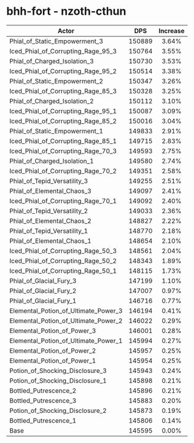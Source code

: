 # bhh-fort - nzoth-cthun
| Actor | DPS | Increase |
|---|:---:|:---:|
|Phial_of_Static_Empowerment_3|150889|3.64%|
|Iced_Phial_of_Corrupting_Rage_95_3|150764|3.55%|
|Phial_of_Charged_Isolation_3|150730|3.53%|
|Iced_Phial_of_Corrupting_Rage_95_2|150514|3.38%|
|Phial_of_Static_Empowerment_2|150347|3.26%|
|Iced_Phial_of_Corrupting_Rage_85_3|150328|3.25%|
|Phial_of_Charged_Isolation_2|150112|3.10%|
|Iced_Phial_of_Corrupting_Rage_95_1|150087|3.09%|
|Iced_Phial_of_Corrupting_Rage_85_2|150016|3.04%|
|Phial_of_Static_Empowerment_1|149833|2.91%|
|Iced_Phial_of_Corrupting_Rage_85_1|149715|2.83%|
|Iced_Phial_of_Corrupting_Rage_70_3|149593|2.75%|
|Phial_of_Charged_Isolation_1|149580|2.74%|
|Iced_Phial_of_Corrupting_Rage_70_2|149351|2.58%|
|Phial_of_Tepid_Versatility_3|149255|2.51%|
|Phial_of_Elemental_Chaos_3|149097|2.41%|
|Iced_Phial_of_Corrupting_Rage_70_1|149092|2.40%|
|Phial_of_Tepid_Versatility_2|149033|2.36%|
|Phial_of_Elemental_Chaos_2|148827|2.22%|
|Phial_of_Tepid_Versatility_1|148770|2.18%|
|Phial_of_Elemental_Chaos_1|148654|2.10%|
|Iced_Phial_of_Corrupting_Rage_50_3|148561|2.04%|
|Iced_Phial_of_Corrupting_Rage_50_2|148343|1.89%|
|Iced_Phial_of_Corrupting_Rage_50_1|148115|1.73%|
|Phial_of_Glacial_Fury_3|147199|1.10%|
|Phial_of_Glacial_Fury_2|147007|0.97%|
|Phial_of_Glacial_Fury_1|146716|0.77%|
|Elemental_Potion_of_Ultimate_Power_3|146194|0.41%|
|Elemental_Potion_of_Ultimate_Power_2|146022|0.29%|
|Elemental_Potion_of_Power_3|146001|0.28%|
|Elemental_Potion_of_Ultimate_Power_1|145994|0.27%|
|Elemental_Potion_of_Power_2|145957|0.25%|
|Elemental_Potion_of_Power_1|145954|0.25%|
|Potion_of_Shocking_Disclosure_3|145943|0.24%|
|Potion_of_Shocking_Disclosure_1|145898|0.21%|
|Bottled_Putrescence_2|145896|0.21%|
|Bottled_Putrescence_3|145883|0.20%|
|Potion_of_Shocking_Disclosure_2|145873|0.19%|
|Bottled_Putrescence_1|145806|0.14%|
|Base|145595|0.00%|
